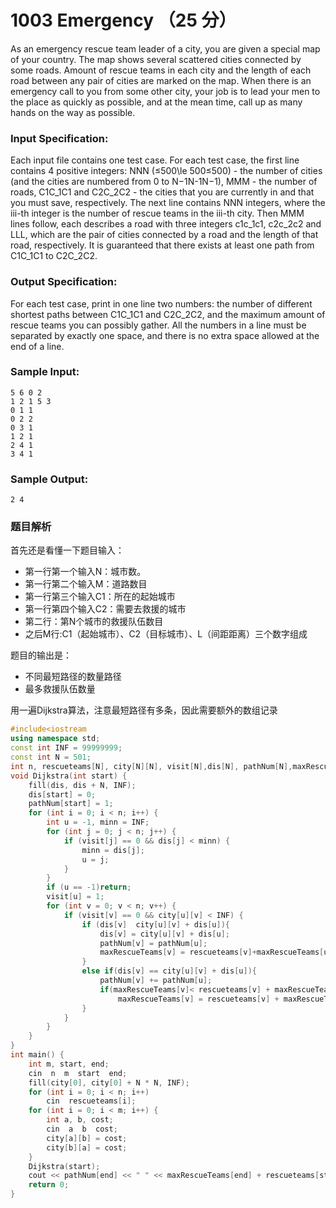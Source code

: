 # 1003 Emergency （25 分）

As an emergency rescue team leader of a city, you are given a special map of your country. The map shows several scattered cities connected by some roads. Amount of rescue teams in each city and the length of each road between any pair of cities are marked on the map. When there is an emergency call to you from some other city, your job is to lead your men to the place as quickly as possible, and at the mean time, call up as many hands on the way as possible.

### Input Specification:

Each input file contains one test case. For each test case, the first line contains 4 positive integers: NNN (≤500\\le 500≤500) \- the number of cities (and the cities are numbered from 0 to N−1N-1N−1), MMM \- the number of roads, C1C_1C​1​​ and C2C_2C​2​​ \- the cities that you are currently in and that you must save, respectively. The next line contains NNN integers, where the iii-th integer is the number of rescue teams in the iii-th city. Then MMM lines follow, each describes a road with three integers c1c_1c​1​​, c2c_2c​2​​ and LLL, which are the pair of cities connected by a road and the length of that road, respectively. It is guaranteed that there exists at least one path from C1C_1C​1​​ to C2C_2C​2​​.

### Output Specification:

For each test case, print in one line two numbers: the number of different shortest paths between C1C_1C​1​​ and C2C_2C​2​​, and the maximum amount of rescue teams you can possibly gather. All the numbers in a line must be separated by exactly one space, and there is no extra space allowed at the end of a line.

### Sample Input:

    5 6 0 2
    1 2 1 5 3
    0 1 1
    0 2 2
    0 3 1
    1 2 1
    2 4 1
    3 4 1
    

### Sample Output:

    2 4

### 题目解析

首先还是看懂一下题目输入：

- 第一行第一个输入N：城市数。
- 第一行第二个输入M：道路数目
- 第一行第三个输入C1：所在的起始城市
- 第一行第四个输入C2：需要去救援的城市
- 第二行：第N个城市的救援队伍数目
- 之后M行:C1（起始城市）、C2（目标城市）、L（间距距离）三个数字组成

题目的输出是：

- 不同最短路径的数量路径
- 最多救援队伍数量

 用一遍Dijkstra算法，注意最短路径有多条，因此需要额外的数组记录

```C++
#include<iostream
using namespace std;
const int INF = 99999999;
const int N = 501;
int n, rescueteams[N], city[N][N], visit[N],dis[N], pathNum[N],maxRescueTeams[N];
void Dijkstra(int start) {
	fill(dis, dis + N, INF);
	dis[start] = 0;
	pathNum[start] = 1;
	for (int i = 0; i < n; i++) {
		int u = -1, minn = INF;
		for (int j = 0; j < n; j++) {
			if (visit[j] == 0 && dis[j] < minn) {
				minn = dis[j];
				u = j;
			}
		}
		if (u == -1)return;
		visit[u] = 1;
		for (int v = 0; v < n; v++) {
			if (visit[v] == 0 && city[u][v] < INF) {
				if (dis[v]  city[u][v] + dis[u]){
					dis[v] = city[u][v] + dis[u];
					pathNum[v] = pathNum[u];
					maxRescueTeams[v] = rescueteams[v]+maxRescueTeams[u];
				}
				else if(dis[v] == city[u][v] + dis[u]){
					pathNum[v] += pathNum[u];
					if(maxRescueTeams[v]< rescueteams[v] + maxRescueTeams[u])
						maxRescueTeams[v] = rescueteams[v] + maxRescueTeams[u];
				}
			}
		}
	}
}
int main() {
	int m, start, end;
	cin  n  m  start  end;
	fill(city[0], city[0] + N * N, INF);
	for (int i = 0; i < n; i++)
		cin  rescueteams[i];
	for (int i = 0; i < m; i++) {
		int a, b, cost;
		cin  a  b  cost;
		city[a][b] = cost;
		city[b][a] = cost;
	}
	Dijkstra(start);
	cout << pathNum[end] << " " << maxRescueTeams[end] + rescueteams[start];
	return 0;
}
```